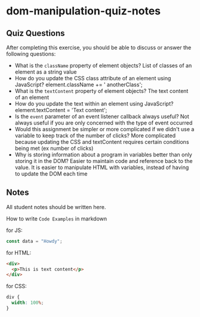 # dom-manipulation-quiz-notes

## Quiz Questions

After completing this exercise, you should be able to discuss or answer the following questions:

- What is the `className` property of element objects?
List of classes of an element as a string value
- How do you update the CSS class attribute of an element using JavaScript?
element.className += ' anotherClass';
- What is the `textContent` property of element objects?
The text content of an element
- How do you update the text within an element using JavaScript?
element.textContent = 'Text content';
- Is the `event` parameter of an event listener callback always useful?
Not always useful if you are only concerned with the type of event occurred
- Would this assignment be simpler or more complicated if we didn't use a variable to keep track of the number of clicks?
More complicated because updating the CSS and textContent requires certain conditions being met (ex number of clicks)
- Why is storing information about a program in variables better than only storing it in the DOM?
Easier to maintain code and reference back to the value. It is easier to manipulate HTML with variables, instead of having to update the DOM each time

## Notes

All student notes should be written here.


How to write `Code Examples` in markdown

for JS:

```javascript
const data = "Howdy";
```

for HTML:

```html
<div>
  <p>This is text content</p>
</div>
```

for CSS:

```css
div {
  width: 100%;
}
```
